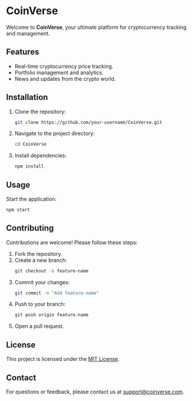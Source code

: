 # CoinVerse

Welcome to **CoinVerse**, your ultimate platform for cryptocurrency tracking and management.

## Features

- Real-time cryptocurrency price tracking.
- Portfolio management and analytics.
- News and updates from the crypto world.

## Installation

1. Clone the repository:
   ```bash
   git clone https://github.com/your-username/CoinVerse.git
   ```
2. Navigate to the project directory:
   ```bash
   cd CoinVerse
   ```
3. Install dependencies:
   ```bash
   npm install
   ```

## Usage

Start the application:

```bash
npm start
```

## Contributing

Contributions are welcome! Please follow these steps:

1. Fork the repository.
2. Create a new branch:
   ```bash
   git checkout -b feature-name
   ```
3. Commit your changes:
   ```bash
   git commit -m "Add feature-name"
   ```
4. Push to your branch:
   ```bash
   git push origin feature-name
   ```
5. Open a pull request.

## License

This project is licensed under the [MIT License](LICENSE).

## Contact

For questions or feedback, please contact us at [support@coinverse.com](mailto:support@coinverse.com).
